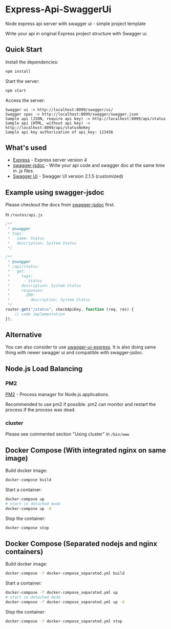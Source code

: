 # Express-Api-SwaggerUi

Node express api server with swagger ui - simple project template

Write your api in original Express project structure with Swagger ui.

## Quick Start

Install the dependencies:

```bash
npm install
```

Start the server:

```bash
npm start
```

Access the server:

```
Swagger ui -> http://localhost:8099/swagger/ui/
Swagger spec -> http://localhost:8099/swagger/swagger.json
Sample api (JSON, require api key) -> http://localhost:8099/api/status
Sample api (HTML, without api key) -> http://localhost:8099/api/statusNoKey
Sample api key authorization of api_key: 123456
```

## What's used

- [Express](https://github.com/expressjs/express) - Express server version 4
- [swagger-jsdoc](https://github.com/Surnet/swagger-jsdoc) - Write your api code and swagger doc at the same time in .js files.
- [Swagger UI](https://github.com/swagger-api/swagger-ui) - Swagger UI version 2.1.5 (customized)

## Example using swagger-jsdoc

Please checkout the docs from [swagger-jsdoc](https://github.com/Surnet/swagger-jsdoc/blob/master/docs/GETTING-STARTED.md) first.

In `/routes/api.js`

```javascript
/**
 * @swagger
 * tags:
 *   name: Status
 *   description: System Status
 */

/**
 * @swagger
 * /api/status:
 *   get:
 *     tags:
 *      - Status
 *     description: System Status
 *     responses:
 *       200:
 *         description: System Status
 */
router.get("/status", checkApiKey, function (req, res) {
    // code implementation
});
```

## Alternative

You can also consider to use [swagger-ui-express](https://github.com/scottie1984/swagger-ui-express). It is also doing same thing with newer swagger ui and compatible with swagger-jsdoc.

## Node.js Load Balancing

### PM2

[PM2](https://github.com/Unitech/pm2) - Process manager for Node.js applications.

Recommended to use pm2 if possible. pm2 can monitor and restart the process if the process was dead.

### cluster

Please see commented section "Using cluster" in `/bin/www`

## Docker Compose (With integrated nginx on same image)

Build docker image:
```bash
docker-compose build
```

Start a container:
```bash
docker-compose up
# start in detached mode
docker-compose up -d
```

Stop the container:
```bash
docker-compose stop
```

## Docker Compose (Separated nodejs and nginx containers)

Build docker image:
```bash
docker-compose -f docker-compose_separated.yml build
```

Start a container:
```bash
docker-compose -f docker-compose_separated.yml up
# start in detached mode
docker-compose -f docker-compose_separated.yml up -d
```

Stop the container:
```bash
docker-compose -f docker-compose_separated.yml stop
```